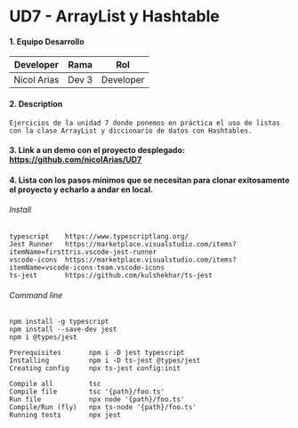 # UD7 - ArrayList y Hashtable

#### 1. Equipo Desarrollo 

| Developer | Rama | Rol |
| --- | :---:  | :---:  |
| Nicol Arias | Dev 3 | Developer| 

#### 2. Description
```
Ejercicios de la unidad 7 donde ponemos en práctica el uso de listas con la clase ArrayList y diccionario de datos con Hashtables.
```

#### 3. Link a un demo con el proyecto desplegado: https://github.com/nicolArias/UD7


#### 4. Lista con los pasos mínimos que se necesitan para clonar exitosamente el proyecto y echarlo a andar en local.

###### Install
```
typescript    https://www.typescriptlang.org/
Jest Runner   https://marketplace.visualstudio.com/items?itemName=firsttris.vscode-jest-runner
vscode-icons  https://marketplace.visualstudio.com/items?itemName=vscode-icons-team.vscode-icons
ts-jest       https://github.com/kulshekhar/ts-jest 
```
###### Command line 
```
npm install -g typescript
npm install --save-dev jest
npm i @types/jest

Prerequisites       npm i -D jest typescript	
Installing          npm i -D ts-jest @types/jest	
Creating config     npx ts-jest config:init	

Compile all         tsc
Compile file        tsc '{path}/foo.ts'
Run file            npx node '{path}/foo.ts'
Compile/Run (fly)   npx ts-node '{path}/foo.ts'
Running tests       npx jest	
```

